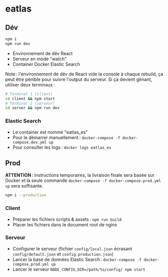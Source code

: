 # eatlas

## Dév

```sh
npm i
npm run dev
```

* Environnement de dév React
* Serveur en mode "watch"
* Container Docker Elastic Search

Note : l'environnement de dév de React vide la console à chaque rebuild, ça peut être pénible pour suivre l'output du serveur. Si ça devient gênant, utiliser deux terminaux :

```sh
# Terminal 1 (client)
cd client && npm start
# Terminal 2 (serveur)
cd server && npm run dev
```

### Elastic Search

* Le container est nommé "eatlas_es"
* Pour le démarrer manuellement : ``docker-compose -f docker-compose.dev.yml up``
* Pour consulter les logs : ``docker logs eatlas_es``

## Prod

**ATTENTION** : instructions temporaires, la livraison finale sera basée sur Docker et la seule commande ``docker-compose -f docker-compose.prod.yml up`` sera suffisante.

```sh
npm i --production
```

### Client

* Préparer les fichiers scripts & assets : ``npm run build``
* Placer les fichiers dans le document root de nginx

### Serveur

* Configurer le serveur (fichier ``config/local.json`` écrasant ``config/default.json`` et ``config.production.json``)
* Lancer la base de données Elastic Search : ``docker-compose -f docker-compose.prod.yml up``
* Lancer le serveur ``NODE_CONFIG_DIR=/path/to/config/ npm start``
